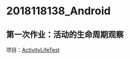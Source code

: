 # 2018118138_Android

## 第一次作业：活动的生命周期观察

项目：[ActivityLifeTest](https://github.com/SCP-CN/2018118138_Android/tree/master/ActivityLifeTest)
<br/>
